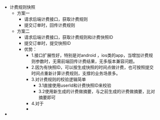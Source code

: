 - 计费规则快照
	- 方案一
		- 请求后端计费接口，获取计费规则
		- 提交订单时，回传计费规则
	- 方案二
		- 请求后端计费接口，获取计费规则和计费快照ID
		- 提交订单时，提交快照ID
		- 优势：
			- 1.接口扩展性好，特别是对android ，ios类的app，当增加计费规则参数时，无需前端回传计费结果，无多版本兼容问题。
			- 2.因为有快照ID，可以按生成快照的时间点做计费，也可按照提交时间点重新计算计费规则，支撑的业务场景多。
			- 3.对计费规则的校验逻辑简单
				- 3.1直接使用userId和计费快照ID来校验
				- 3.2使用新生成的计费做摘要，与之前生成的计费做摘要，比对摘要即可
			- 4.对于
			-
-